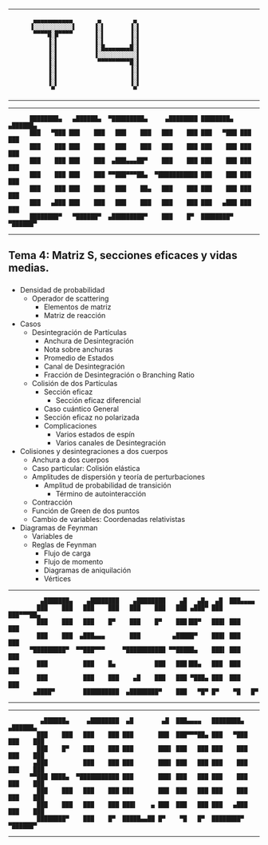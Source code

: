 
--------------------


           ▄▄▄▄▄▄▄▄▄▄▄       ▄         ▄
          ▐░░░░░░░░░░░▌     ▐░▌       ▐░▌
           ▀▀▀▀█░█▀▀▀▀      ▐░▌       ▐░▌
               ▐░▌          ▐░▌       ▐░▌
               ▐░▌          ▐░█▄▄▄▄▄▄▄█░▌
               ▐░▌          ▐░░░░░░░░░░░▌
               ▐░▌           ▀▀▀▀▀▀▀▀▀█░▌
               ▐░▌                    ▐░▌
               ▐░▌                    ▐░▌
               ▐░▌                    ▐░▌
                ▀                      ▀


--------------------

--------------------


          ████████▄   ▄██████▄  ▀█████████▄     ▄████████ ████████▄   ▄██████▄
          ███   ▀███ ███    ███   ███    ███   ███    ███ ███   ▀███ ███    ███
          ███    ███ ███    ███   ███    ███   ███    ███ ███    ███ ███    ███
          ███    ███ ███    ███  ▄███▄▄▄██▀    ███    ███ ███    ███ ███    ███
          ███    ███ ███    ███ ▀▀███▀▀▀██▄  ▀███████████ ███    ███ ███    ███
          ███    ███ ███    ███   ███    ██▄   ███    ███ ███    ███ ███    ███
          ███   ▄███ ███    ███   ███    ███   ███    ███ ███   ▄███ ███    ███
          ████████▀   ▀██████▀  ▄█████████▀    ███    █▀  ████████▀   ▀██████▀


--------------------


## Tema 4: Matriz S, secciones eficaces y vidas medias.

###

- Densidad de probabilidad
	- Operador de scattering
		- Elementos de matriz
		- Matriz de reacción
- Casos
	- Desintegración de Partículas
		- Anchura de Desintegración
		- Nota sobre anchuras
		- Promedio de Estados
		- Canal de Desintegración
		- Fracción de Desintegración o Branching Ratio
	- Colisión de dos Partículas
		- Sección eficaz
			- Sección eficaz diferencial
		- Caso cuántico General
		- Sección eficaz no polarizada
		- Complicaciones
			- Varios estados de espín
			- Varios canales de Desintegración
- Colisiones y desintegraciones a dos cuerpos
	- Anchura a dos cuerpos
	- Caso particular: Colisión elástica
	- Amplitudes de dispersión y teoría de perturbaciones
		- Amplitud de probabilidad de transición
			- Término de autointeracción
	- Contracción
	- Función de Green de dos puntos
	- Cambio de variables: Coordenadas relativistas
- Diagramas de Feynman
	- Variables de
	- Reglas de Feynman
		- Flujo de carga
		- Flujo de momento
		- Diagramas de aniquilación
		- Vértices

--------------------


             ▄███████▄    ▄████████    ▄████████    ▄█   ▄█▄  ▄█  ███▄▄▄▄
            ███    ███   ███    ███   ███    ███   ███ ▄███▀ ███  ███▀▀▀██▄
            ███    ███   ███    █▀    ███    █▀    ███▐██▀   ███▌ ███   ███
            ███    ███  ▄███▄▄▄       ███         ▄█████▀    ███▌ ███   ███
          ▀█████████▀  ▀▀███▀▀▀     ▀███████████ ▀▀█████▄    ███▌ ███   ███
            ███          ███    █▄           ███   ███▐██▄   ███  ███   ███
            ███          ███    ███    ▄█    ███   ███ ▀███▄ ███  ███   ███
           ▄████▀        ██████████  ▄████████▀    ███   ▀█▀ █▀    ▀█   █▀


--------------------

--------------------


             ▄██████▄     ▄████████  ▄█        ▄█  ███▄▄▄▄   ████████▄   ▄██████▄
            ███    ███   ███    ███ ███       ███  ███▀▀▀██▄ ███   ▀███ ███    ███
            ███    █▀    ███    ███ ███       ███▌ ███   ███ ███    ███ ███    ███
           ▄███          ███    ███ ███       ███▌ ███   ███ ███    ███ ███    ███
          ▀▀███ ████▄  ▀███████████ ███       ███▌ ███   ███ ███    ███ ███    ███
            ███    ███   ███    ███ ███       ███  ███   ███ ███    ███ ███    ███
            ███    ███   ███    ███ ███▌    ▄ ███  ███   ███ ███   ▄███ ███    ███
            ████████▀    ███    █▀  █████▄▄██ █▀    ▀█   █▀  ████████▀   ▀██████▀


--------------------
